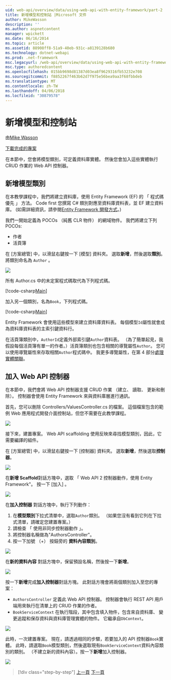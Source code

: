 ```yaml
---
uid: web-api/overview/data/using-web-api-with-entity-framework/part-2
title: 新增模型和控制站 |Microsoft 文件
author: MikeWasson
description: ''
ms.author: aspnetcontent
manager: wpickett
ms.date: 06/16/2014
ms.topic: article
ms.assetid: 88908ff8-51a9-40eb-931c-a8139128b680
ms.technology: dotnet-webapi
ms.prod: .net-framework
msc.legacyurl: /web-api/overview/data/using-web-api-with-entity-framework/part-2
msc.type: authoredcontent
ms.openlocfilehash: 015bb9698d81387d03ea8f9629316fb53232e708
ms.sourcegitcommit: f8852267f463b62d7f975e56bea9aa3f68fbbdeb
ms.translationtype: MT
ms.contentlocale: zh-TW
ms.lasthandoff: 04/06/2018
ms.locfileid: "30879578"
---
```

<a name="add-models-and-controllers"></a>新增模型和控制站
====================
由[Mike Wasson](https://github.com/MikeWasson)

[下載完成的專案](https://github.com/MikeWasson/BookService)

在本節中，您會將模型類別，可定義資料庫實體。 然後您會加入這些實體執行 CRUD 作業的 Web API 控制器。

## <a name="add-model-classes"></a>新增模型類別

在本教學課程中，我們將建立資料庫，使用 Entity Framework (EF) 的 「 程式碼優先 」 方法。 Code first 您撰寫 C# 類別對應至資料庫資料表，並 EF 建立資料庫。 (如需詳細資訊，請參閱[Entity Framework 開發方式](https://msdn.microsoft.com/library/ms178359%28v=vs.110%29.aspx#dbfmfcf)。)

我們一開始定義為 POCOs （純舊 CLR 物件） 的網域物件。 我們將建立下列 POCOs:

- 作者
- 活頁簿

在 [方案總管] 中，以滑鼠右鍵按一下 [模型] 資料夾。 選取**新增**，然後選取**類別**。 將類別命名為 `Author` 。

![](part-2/_static/image1.png)

所有 Author.cs 中的未定案程式碼取代為下列程式碼。

[!code-csharp[Main](part-2/samples/sample1.cs)]

加入另一個類別，名為`Book`，下列程式碼。

[!code-csharp[Main](part-2/samples/sample2.cs)]

Entity Framework 會使用這些模型來建立資料庫資料表。 每個模型`Id`屬性就會成為資料庫資料表的主索引鍵資料行。

在活頁簿類別中，`AuthorId`定義外部索引鍵`Author`資料表。 （為了簡單起見，我假設每個活頁簿有單一的作者。）活頁簿類別也包含相關的導覽屬性`Author`。 您可以使用導覽屬性來存取相關`Author`程式碼中。 我更多導覽屬性，在第 4 部分[處理實體關聯](part-4.md)。

## <a name="add-web-api-controllers"></a>加入 Web API 控制器

在本節中，我們會將 Web API 控制器支援 CRUD 作業 （建立、 讀取、 更新和刪除）。 控制器會使用 Entity Framework 來與資料庫層進行通訊。

首先，您可以刪除 Controllers/ValuesController.cs 的檔案。 這個檔案包含的範例 Web 應用程式開發介面控制站，但您不需要在此教學課程。

![](part-2/_static/image2.png)

接下來，建置專案。 Web API scaffolding 使用反映來尋找模型類別，因此，它需要編譯的組件。

在 [方案總管] 中，以滑鼠右鍵按一下 [控制器] 資料夾。 選取**新增**，然後選取**控制器**。

![](part-2/_static/image3.png)

在**新增 Scaffold**對話方塊中，選取 「 Web API 2 控制器動作，使用 Entity Framework"。 按一下 [加入] 。

![](part-2/_static/image4.png)

在**加入控制器** 對話方塊中，執行下列動作：

1. 在**模型類別**下拉式清單中，選取`Author`類別。 （如果您沒有看到它列在下拉式清單，請確定您建置專案。）
2. 請檢查 「 使用非同步控制器動作 」。
3. 將控制器名稱做為&quot;AuthorsController&quot;。
4. 按一下加號 （+） 按鈕旁的 **資料內容類別**。

![](part-2/_static/image5.png)

在**新的資料內容** 對話方塊中，保留預設名稱，然後按一下**新增**。

![](part-2/_static/image6.png)

按一下**新增**完成**加入控制器**對話方塊。 此對話方塊會將兩個類別加入至您的專案：

- `AuthorsController` 定義此 Web API 控制器。 控制器會執行 REST API 用戶端用來執行在清單上的 CRUD 作業的作者。
- `BookServiceContext` 在執行階段，其中包含填入物件，包含來自資料庫、 變更追蹤和保存資料與資料庫管理實體的物件。 它繼承自`DbContext`。

![](part-2/_static/image7.png)

此時，一次建置專案。 現在，請透過相同的步驟，若要加入的 API 控制器`Book`實體。 此時，請選取`Book`模型類別，然後選取現有`BookServiceContext`資料內容類別的類別。 （不建立新的資料內容）。按一下**新增**加入控制器。

![](part-2/_static/image8.png)

> [!div class="step-by-step"]
> [上一頁](part-1.md)
> [下一頁](part-3.md)
